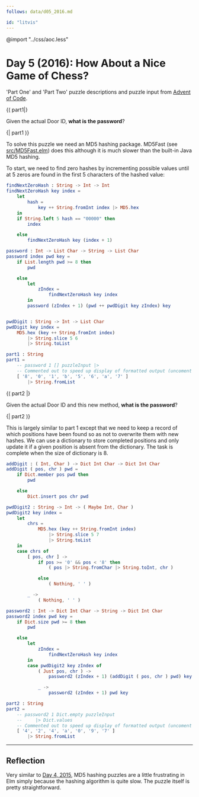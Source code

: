 ```yaml
---
follows: data/d05_2016.md

id: "litvis"
---
```


@import "../css/aoc.less"

# Day 5 (2016): How About a Nice Game of Chess?

'Part One' and 'Part Two' puzzle descriptions and puzzle input from [Advent of Code](https://adventofcode.com/2016/day/5).

{( part1|}

Given the actual Door ID, **what is the password**?

{| part1 )}

To solve this puzzle we need an MD5 hashing package. MD5Fast (see [src/MD5Fast.elm](src/MD5Fast.elm)) does this although it is much slower than the built-in Java MD5 hashing.

To start, we need to find zero hashes by incrementing possible values until at 5 zeros are found in the first 5 characters of the hashed value:

```elm {l}
findNextZeroHash : String -> Int -> Int
findNextZeroHash key index =
    let
        hash =
            key ++ String.fromInt index |> MD5.hex
    in
    if String.left 5 hash == "00000" then
        index

    else
        findNextZeroHash key (index + 1)
```

```elm {l}
password : Int -> List Char -> String -> List Char
password index pwd key =
    if List.length pwd >= 8 then
        pwd

    else
        let
            zIndex =
                findNextZeroHash key index
        in
        password (zIndex + 1) (pwd ++ pwdDigit key zIndex) key


pwdDigit : String -> Int -> List Char
pwdDigit key index =
    MD5.hex (key ++ String.fromInt index)
        |> String.slice 5 6
        |> String.toList
```

```elm {l m}
part1 : String
part1 =
    -- password 1 [] puzzleInput |>
    -- Commented out to speed up display of formatted output (uncoment to recalculate)
    [ '8', '0', '1', 'b', '5', '6', 'a', '7' ]
        |> String.fromList
```

{( part2 |}

Given the actual Door ID and this new method, **what is the password**?

{| part2 )}

This is largely similar to part 1 except that we need to keep a record of which positions have been found so as not to overwrite them with new hashes. We can use a dictionary to store completed positions and only update it if a given position is absent from the dictionary. The task is complete when the size of dictionary is 8.

```elm {l}
addDigit : ( Int, Char ) -> Dict Int Char -> Dict Int Char
addDigit ( pos, chr ) pwd =
    if Dict.member pos pwd then
        pwd

    else
        Dict.insert pos chr pwd
```

```elm {l}
pwdDigit2 : String -> Int -> ( Maybe Int, Char )
pwdDigit2 key index =
    let
        chrs =
            MD5.hex (key ++ String.fromInt index)
                |> String.slice 5 7
                |> String.toList
    in
    case chrs of
        [ pos, chr ] ->
            if pos >= '0' && pos < '8' then
                ( pos |> String.fromChar |> String.toInt, chr )

            else
                ( Nothing, ' ' )

        _ ->
            ( Nothing, ' ' )
```

```elm {l}
password2 : Int -> Dict Int Char -> String -> Dict Int Char
password2 index pwd key =
    if Dict.size pwd >= 8 then
        pwd

    else
        let
            zIndex =
                findNextZeroHash key index
        in
        case pwdDigit2 key zIndex of
            ( Just pos, chr ) ->
                password2 (zIndex + 1) (addDigit ( pos, chr ) pwd) key

            _ ->
                password2 (zIndex + 1) pwd key
```

```elm {l r}
part2 : String
part2 =
    -- password2 1 Dict.empty puzzleInput
    --     |> Dict.values
    -- Commented out to speed up display of formatted output (uncoment to recalculate)
    [ '4', '2', '4', 'a', '0', '9', '7' ]
        |> String.fromList
```

---

## Reflection

Very similar to [Day 4, 2015](../2015/d04_2015.md), MD5 hashing puzzles are a little frustrating in Elm simply because the hashing algorithm is quite slow. The puzzle itself is pretty straightforward.
